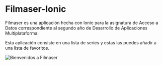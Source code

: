 # Filmaser-Ionic

Filmaser es una aplicación hecha con Ionic para la asignatura de Acceso a Datos correspondiente al segundo año de Desarrollo de Aplicaciones Multiplataforma.

Esta aplicación consiste en una lista de series y estas las puedes añadir a una lista de favoritos.

![Bienvenidos a Filmaser](./imagesREADME/presentación.png)